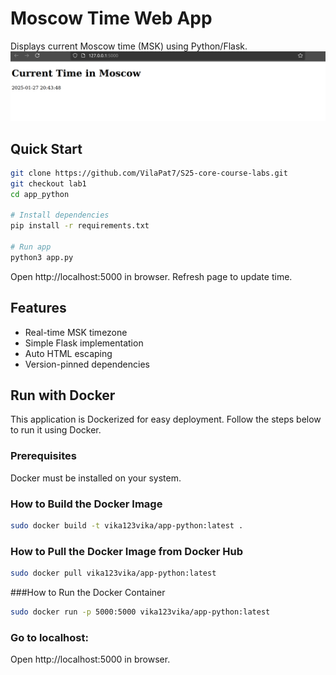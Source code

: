 # Moscow Time Web App

Displays current Moscow time (MSK) using Python/Flask.
![Demo](./assets/screenshot.png)

## Quick Start
```bash
git clone https://github.com/VilaPat7/S25-core-course-labs.git
git checkout lab1
cd app_python

# Install dependencies
pip install -r requirements.txt

# Run app
python3 app.py
```
Open http://localhost:5000 in browser. Refresh page to update time.

## Features
- Real-time MSK timezone
- Simple Flask implementation
- Auto HTML escaping
- Version-pinned dependencies

## Run with Docker

This application is Dockerized for easy deployment. Follow the steps below to run it using Docker.

### Prerequisites

Docker must be installed on your system. 

### How to Build the Docker Image
```bash
sudo docker build -t vika123vika/app-python:latest .
```

### How to Pull the Docker Image from Docker Hub
```bash
sudo docker pull vika123vika/app-python:latest
```

###How to Run the Docker Container
```bash
sudo docker run -p 5000:5000 vika123vika/app-python:latest
```

### Go to localhost:
Open http://localhost:5000 in browser.

